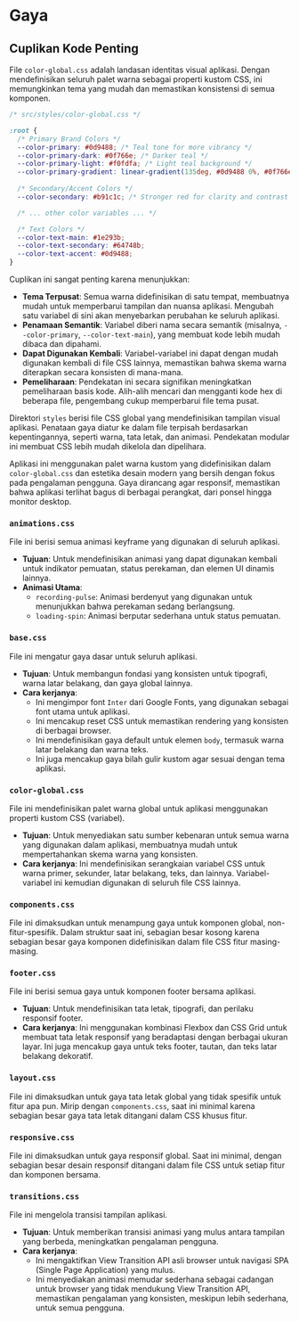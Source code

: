 # Gaya

## Cuplikan Kode Penting

File `color-global.css` adalah landasan identitas visual aplikasi. Dengan mendefinisikan seluruh palet warna sebagai properti kustom CSS, ini memungkinkan tema yang mudah dan memastikan konsistensi di semua komponen.

```css
/* src/styles/color-global.css */

:root {
  /* Primary Brand Colors */
  --color-primary: #0d9488; /* Teal tone for more vibrancy */
  --color-primary-dark: #0f766e; /* Darker teal */
  --color-primary-light: #f0fdfa; /* Light teal background */
  --color-primary-gradient: linear-gradient(135deg, #0d9488 0%, #0f766e 100%);
  
  /* Secondary/Accent Colors */
  --color-secondary: #b91c1c; /* Stronger red for clarity and contrast */

  /* ... other color variables ... */

  /* Text Colors */
  --color-text-main: #1e293b;
  --color-text-secondary: #64748b;
  --color-text-accent: #0d9488;
}
```

Cuplikan ini sangat penting karena menunjukkan:
- **Tema Terpusat**: Semua warna didefinisikan di satu tempat, membuatnya mudah untuk memperbarui tampilan dan nuansa aplikasi. Mengubah satu variabel di sini akan menyebarkan perubahan ke seluruh aplikasi.
- **Penamaan Semantik**: Variabel diberi nama secara semantik (misalnya, `--color-primary`, `--color-text-main`), yang membuat kode lebih mudah dibaca dan dipahami.
- **Dapat Digunakan Kembali**: Variabel-variabel ini dapat dengan mudah digunakan kembali di file CSS lainnya, memastikan bahwa skema warna diterapkan secara konsisten di mana-mana.
- **Pemeliharaan**: Pendekatan ini secara signifikan meningkatkan pemeliharaan basis kode. Alih-alih mencari dan mengganti kode hex di beberapa file, pengembang cukup memperbarui file tema pusat.

Direktori `styles` berisi file CSS global yang mendefinisikan tampilan visual aplikasi. Penataan gaya diatur ke dalam file terpisah berdasarkan kepentingannya, seperti warna, tata letak, dan animasi. Pendekatan modular ini membuat CSS lebih mudah dikelola dan dipelihara.

Aplikasi ini menggunakan palet warna kustom yang didefinisikan dalam `color-global.css` dan estetika desain modern yang bersih dengan fokus pada pengalaman pengguna. Gaya dirancang agar responsif, memastikan bahwa aplikasi terlihat bagus di berbagai perangkat, dari ponsel hingga monitor desktop.

### `animations.css`

File ini berisi semua animasi keyframe yang digunakan di seluruh aplikasi.

- **Tujuan**: Untuk mendefinisikan animasi yang dapat digunakan kembali untuk indikator pemuatan, status perekaman, dan elemen UI dinamis lainnya.
- **Animasi Utama**:
    - `recording-pulse`: Animasi berdenyut yang digunakan untuk menunjukkan bahwa perekaman sedang berlangsung.
    - `loading-spin`: Animasi berputar sederhana untuk status pemuatan.

### `base.css`

File ini mengatur gaya dasar untuk seluruh aplikasi.

- **Tujuan**: Untuk membangun fondasi yang konsisten untuk tipografi, warna latar belakang, dan gaya global lainnya.
- **Cara kerjanya**:
    - Ini mengimpor font `Inter` dari Google Fonts, yang digunakan sebagai font utama untuk aplikasi.
    - Ini mencakup reset CSS untuk memastikan rendering yang konsisten di berbagai browser.
    - Ini mendefinisikan gaya default untuk elemen `body`, termasuk warna latar belakang dan warna teks.
    - Ini juga mencakup gaya bilah gulir kustom agar sesuai dengan tema aplikasi.

### `color-global.css`

File ini mendefinisikan palet warna global untuk aplikasi menggunakan properti kustom CSS (variabel).

- **Tujuan**: Untuk menyediakan satu sumber kebenaran untuk semua warna yang digunakan dalam aplikasi, membuatnya mudah untuk mempertahankan skema warna yang konsisten.
- **Cara kerjanya**: Ini mendefinisikan serangkaian variabel CSS untuk warna primer, sekunder, latar belakang, teks, dan lainnya. Variabel-variabel ini kemudian digunakan di seluruh file CSS lainnya.

### `components.css`

File ini dimaksudkan untuk menampung gaya untuk komponen global, non-fitur-spesifik. Dalam struktur saat ini, sebagian besar kosong karena sebagian besar gaya komponen didefinisikan dalam file CSS fitur masing-masing.

### `footer.css`

File ini berisi semua gaya untuk komponen footer bersama aplikasi.

- **Tujuan**: Untuk mendefinisikan tata letak, tipografi, dan perilaku responsif footer.
- **Cara kerjanya**: Ini menggunakan kombinasi Flexbox dan CSS Grid untuk membuat tata letak responsif yang beradaptasi dengan berbagai ukuran layar. Ini juga mencakup gaya untuk teks footer, tautan, dan teks latar belakang dekoratif.

### `layout.css`

File ini dimaksudkan untuk gaya tata letak global yang tidak spesifik untuk fitur apa pun. Mirip dengan `components.css`, saat ini minimal karena sebagian besar gaya tata letak ditangani dalam CSS khusus fitur.

### `responsive.css`

File ini dimaksudkan untuk gaya responsif global. Saat ini minimal, dengan sebagian besar desain responsif ditangani dalam file CSS untuk setiap fitur dan komponen bersama.

### `transitions.css`

File ini mengelola transisi tampilan aplikasi.

- **Tujuan**: Untuk memberikan transisi animasi yang mulus antara tampilan yang berbeda, meningkatkan pengalaman pengguna.
- **Cara kerjanya**: 
    - Ini mengaktifkan View Transition API asli browser untuk navigasi SPA (Single Page Application) yang mulus.
    - Ini menyediakan animasi memudar sederhana sebagai cadangan untuk browser yang tidak mendukung View Transition API, memastikan pengalaman yang konsisten, meskipun lebih sederhana, untuk semua pengguna.